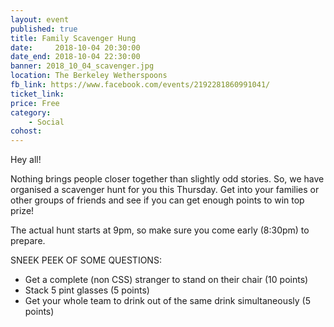 ```yaml
---
layout: event
published: true
title: Family Scavenger Hung
date:     2018-10-04 20:30:00
date_end: 2018-10-04 22:30:00
banner: 2018_10_04_scavenger.jpg
location: The Berkeley Wetherspoons
fb_link: https://www.facebook.com/events/2192281860991041/
ticket_link:
price: Free
category:
    - Social
cohost:
---
```


Hey all!

Nothing brings people closer together than slightly odd stories.
So, we have organised a scavenger hunt for you this Thursday.
Get into your families or other groups of friends and see if you can get enough points to win top prize!

The actual hunt starts at 9pm, so make sure you come early (8:30pm) to prepare.

SNEEK PEEK OF SOME QUESTIONS:
- Get a complete (non CSS) stranger to stand on their chair (10 points)
- Stack 5 pint glasses (5 points)
- Get your whole team to drink out of the same drink simultaneously (5 points)
